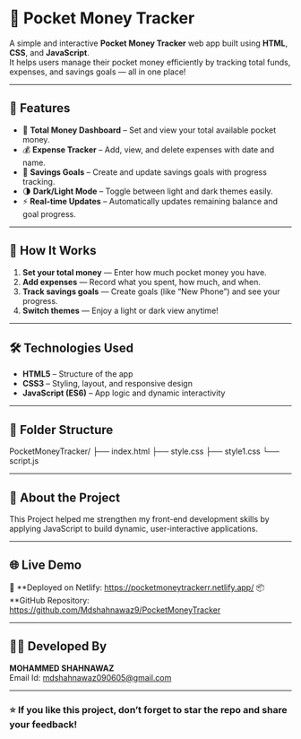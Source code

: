 # 💸 Pocket Money Tracker

A simple and interactive **Pocket Money Tracker** web app built using **HTML**, **CSS**, and **JavaScript**.  
It helps users manage their pocket money efficiently by tracking total funds, expenses, and savings goals — all in one place!

---

## 🚀 Features

- 🏦 **Total Money Dashboard** – Set and view your total available pocket money.  
- 💰 **Expense Tracker** – Add, view, and delete expenses with date and name.  
- 🎯 **Savings Goals** – Create and update savings goals with progress tracking.  
- 🌗 **Dark/Light Mode** – Toggle between light and dark themes easily.  
- ⚡ **Real-time Updates** – Automatically updates remaining balance and goal progress.

---

## 🧠 How It Works

1. **Set your total money** — Enter how much pocket money you have.  
2. **Add expenses** — Record what you spent, how much, and when.  
3. **Track savings goals** — Create goals (like “New Phone”) and see your progress.  
4. **Switch themes** — Enjoy a light or dark view anytime!

---

## 🛠️ Technologies Used

- **HTML5** – Structure of the app  
- **CSS3** – Styling, layout, and responsive design  
- **JavaScript (ES6)** – App logic and dynamic interactivity

---

## 📂 Folder Structure

PocketMoneyTracker/
├── index.html
├── style.css
├── style1.css
└── script.js

---

## 🧾 About the Project
  
This Project helped me strengthen my front-end development skills by applying JavaScript to build dynamic, user-interactive applications.

---

## 🌐 Live Demo

🔗 **Deployed on Netlify: https://pocketmoneytrackerr.netlify.app/ 
📦 **GitHub Repository: https://github.com/Mdshahnawaz9/PocketMoneyTracker

---

## 👨‍💻 Developed By

**MOHAMMED SHAHNAWAZ**  
Email Id: mdshahnawaz090605@gmail.com

---

### ⭐ If you like this project, don’t forget to star the repo and share your feedback!

